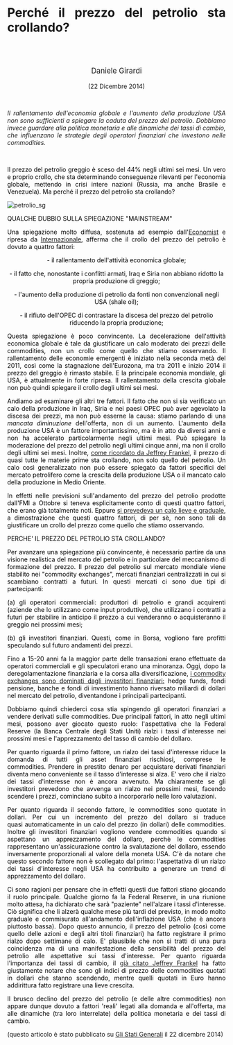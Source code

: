 <header class="entry-header">
<tr style="height: 21px;">
<td style="width: 7.93057%; height: 40px;"></td>
<td style="width: 83.6431%; height: 40px;"><header class="entry-header">
<h1 class="entry-title" style="text-align: justify;"></h1>
<h1 class="entry-title" style="text-align: justify;">Perché il prezzo del petrolio sta crollando?</h1>
</header>
<div class="entry-content">
<div class="page" title="Page 1">
<div class="layoutArea">
<div class="column">
<div class="page" title="Page 1">
<div class="layoutArea">
<div class="column">
<div class="page" title="Page 2">
<div class="layoutArea">
<div class="column">
<div class="page" title="Page 2">
<div class="layoutArea">
<div class="column">
<div class="page" title="Page 2">
<div class="layoutArea">
<div class="column">
<div class="page" title="Page 2">
<div class="layoutArea">
<div class="column">
<div class="page" title="Page 3">
<div class="page" title="Page 3">
<div class="layoutArea">
<div class="column">
<div class="page" title="Page 3">
<div class="layoutArea">
<div class="column">
<span style="font-size: larger;">
<p>Daniele Girardi</p>
  </span>
<p>(22 Dicembre 2014)</p>

<p> </p>

<p style="text-align: justify;"><em>Il&nbsp;rallentamento dell'economia globale e l'aumento della produzione USA non sono sufficienti a spiegare la caduta del prezzo del petrolio. Dobbiamo invece guardare alla politica monetaria e alle dinamiche dei tassi di cambio, che influenzano le strategie degli operatori finanziari che investono nelle commodities.
</em>

&nbsp;

<p style="text-align: justify;"><span style="color: #000000;">Il prezzo del petrolio greggio è sceso del 44% negli ultimi sei mesi. Un vero e proprio crollo, che sta determinando&nbsp;conseguenze rilevanti per l'economia globale, mettendo in crisi intere nazioni (Russia, ma anche Brasile e Venezuela). Ma perché il prezzo del petrolio sta crollando?</span></p>
<p style="text-align: justify;"><img src="https://danielegirardi.github.io/posts/crollo_petrolio_fig1.png" alt="petrolio_sg"></p>
<p style="text-align: justify;"><span style="color: #000000;">QUALCHE DUBBIO SULLA SPIEGAZIONE&nbsp;"MAINSTREAM"</span></p>
<p style="text-align: justify;"><span style="color: #000000;">Una spiegazione&nbsp;molto diffusa, sostenuta ad esempio dall'<a href="http://www.economist.com/blogs/economist-explains/2014/12/economist-explains-4?zid=298&amp;ah=0bc99f9da8f185b2964b6cef412227be" target="_blank">Economist</a> e ripresa da</span> <a href="http://www.internazionale.it/notizie/2014/12/16/petrolio-e-rublo-in-picchiata" target="_blank">Internazionale</a><span style="color: #000000;">, afferma&nbsp;che il crollo del prezzo del petrolio è dovuto a quattro fattori:</span></p>
<span style="color: #000000;">- il rallentamento dell'attività economica globale;</span>

<span style="color: #000000;">- il fatto che, nonostante i conflitti armati, Iraq e Siria non abbiano ridotto la propria produzione di greggio;</span>

<span style="color: #000000;">- l'aumento della produzione di petrolio da fonti non convenzionali negli USA (shale oil);</span>

<span style="color: #000000;">- il rifiuto dell'OPEC di&nbsp;contrastare la discesa del prezzo del petrolio riducendo la propria produzione;</span>
<p style="text-align: justify;"><span style="color: #000000;">Questa spiegazione è poco convincente. La decelerazione&nbsp;dell'attività economica globale&nbsp;è tale da giustificare un calo moderato dei prezzi delle commodities, non un crollo come quello che stiamo osservando. Il rallentamento delle economie emergenti è iniziato nella seconda metà del 2011, così come la stagnazione dell'Eurozona, ma tra 2011 e inizio 2014 il prezzo del greggio è rimasto stabile. E la principale&nbsp;economia mondiale, gli USA, è attualmente in forte&nbsp;ripresa. Il rallentamento della crescita globale non può quindi spiegare il crollo degli ultimi sei mesi.</span></p>
<p style="text-align: justify;"><span style="color: #000000;">Andiamo ad esaminare gli altri tre fattori.&nbsp;Il fatto che non si sia verificato un calo della produzione in Iraq, Siria e nei paesi OPEC può aver agevolato la discesa dei prezzi, ma non può esserne la causa: stiamo parlando di una <em>mancata diminuzione</em> dell'offerta, non di un aumento. L'aumento della produzione USA è un fattore importantissimo, ma è in atto da diversi anni e non ha accelerato particolarmente negli ultimi mesi. Può spiegare la moderazione del prezzo del petrolio&nbsp;negli ultimi cinque anni, ma non il crollo degli ultimi sei mesi.&nbsp;</span><span style="color: #000000;">Inoltre,</span> <a href="http://www.project-syndicate.org/commentary/commodities-oil-falling-prices-by-jeffrey-frankel-2014-12" target="_blank">come ricordato da Jeffrey Frankel</a>, <span style="color: #000000;">il prezzo&nbsp;di quasi tutte le materie prime sta crollando, non solo quello del petrolio. Un calo così generalizzato non può essere spiegato da fattori specifici del mercato petrolifero come la crescita della produzione USA o il mancato calo della produzione in Medio Oriente.</span></p>
<p style="text-align: justify;"><span style="color: #000000;">In effetti nelle previsioni sull'andamento del prezzo del petrolio prodotte dall'FMI a Ottobre si teneva esplicitamente conto di questi quattro fattori, che erano già totalmente noti. Eppure <a title="L’economia mondiale in 5 grafici" href="http://www.reconomics.it/leconomia-mondiale-in-5-grafici/" target="_blank">si prevedeva un calo lieve e graduale</a>, a dimostrazione che questi quattro fattori, di per sè, non sono tali da giustificare un crollo del prezzo come quello che stiamo osservando.</span></p>
<p style="text-align: justify;"><span style="color: #000000;">PERCHE' IL PREZZO DEL PETROLIO STA CROLLANDO?</span></p>
<p style="text-align: justify;"><span style="color: #000000;">Per avanzare una spiegazione più convincente, è necessario partire da una visione realistica&nbsp;del mercato del petrolio e in particolare del meccanismo di formazione del prezzo. Il prezzo del petrolio sul mercato mondiale viene stabilito nei "commodity exchanges", mercati finanziari centralizzati in cui si scambiano contratti a futuri. In questi mercati ci sono due tipi di partecipanti: </span></p>
<p style="text-align: justify;"><span style="color: #000000;">(a) gli operatori commerciali: produttori di petrolio e grandi acquirenti (aziende che lo utilizzano come input produttivo), che utilizzano i contratti a futuri per stabilire in anticipo il prezzo a cui venderanno o acquisteranno il greggio nei prossimi mesi;</span></p>
<p style="text-align: justify;"><span style="color: #000000;"> (b) gli investitori finanziari. Questi, come in Borsa, vogliono fare profitti speculando sul futuro andamenti dei prezzi.</span></p>
<p style="text-align: justify;"><span style="color: #000000;">Fino a 15-20 anni fa la maggior parte delle transazioni erano effettuate da operatori commerciali e gli speculatori erano una minoranza. Oggi, dopo la deregolamentazione finanziaria e la corsa alla diversificazione,&nbsp;<a title="“Barili di carta”: crisi finanziaria e prezzi delle materie prime" href="http://www.reconomics.it/barili-di-carta-crisi-finanziaria-e-prezzi-delle-materie-prime/" target="_blank">i commodity exchanges sono dominati dagli investitori finanziari:</a> hedge funds, fondi pensione, banche e fondi di investimento hanno riversato miliardi di dollari nel mercato del petrolio, diventandone i principali partecipanti.</span></p>
<p style="text-align: justify;"><span style="color: #000000;">Dobbiamo quindi chiederci cosa stia spingendo gli operatori finanziari a vendere derivati sulle commodities. Due principali fattori, in atto negli ultimi mesi, possono aver giocato&nbsp;questo ruolo: l'aspettativa che la Federal Reserve (la Banca Centrale degli Stati Uniti) rialzi i tassi d'interesse nei prossimi mesi e l'apprezzamento del tasso di cambio&nbsp;del dollaro.</span></p>
<p style="text-align: justify;"><span style="color: #000000;">Per quanto riguarda il primo fattore, un rialzo dei tassi d'interesse&nbsp;riduce la domanda di tutti gli asset finanziari rischiosi, comprese le commodities.&nbsp;Prendere in prestito denaro per acquistare derivati finanziari diventa meno conveniente se il tasso d'interesse si alza. E' vero che il rialzo dei tassi d'interesse non è ancora avvenuto. Ma chiaramente&nbsp;se gli investitori prevedono che avvenga un rialzo nei prossimi mesi, facendo scendere i prezzi,&nbsp;cominciano subito a incorporarlo nelle loro valutazioni.</span></p>
<p style="text-align: justify;"><span style="color: #000000;">Per quanto riguarda il secondo fattore, le commodities sono quotate in dollari. Per cui un incremento del prezzo del dollaro si traduce quasi&nbsp;automaticamente in un calo del prezzo (in dollari) delle commodities. Inoltre gli investitori finanziari vogliono vendere commodities quando si aspettano un apprezzamento del dollaro, perchè le commodities rappresentano un'assicurazione contro la svalutazione del dollaro, essendo inversamente proporzionali al valore della moneta USA.&nbsp;C'è da notare che questo secondo fattore non è scollegato dal primo:&nbsp;l'aspettativa di un rialzo dei tassi d'interesse negli USA ha contribuito&nbsp;a generare un trend di apprezzamento del dollaro.</span></p>
<p style="text-align: justify;"><span style="color: #000000;">Ci sono ragioni per&nbsp;pensare che in effetti questi due fattori stiano giocando il ruolo principale. Qualche giorno fa la Federal Reserve, in una&nbsp;riunione molto attesa, ha dichiarato che sarà "paziente" nell'alzare i tassi d'interesse. Ciò significa che li alzerà qualche mese più tardi&nbsp;del previsto, in modo molto graduale e commisurato all'andamento dell'inflazione USA (che è ancora piuttosto bassa). Dopo questo annuncio, il prezzo del petrolio (così come quello delle azioni e degli altri titoli finanziari) ha fatto registrare il primo rialzo dopo settimane di calo. E' plausibile che non si tratti di una pura coincidenza ma di una manifestazione della sensibilità del prezzo del petrolio alle aspettative sui tassi d'interesse.&nbsp;</span><span style="color: #000000;">Per quanto riguarda l'importanza dei tassi di cambio, il</span> <a href="http://www.project-syndicate.org/commentary/commodities-oil-falling-prices-by-jeffrey-frankel-2014-12" target="_blank">già citato Jeffrey Frankel</a>&nbsp;<span style="color: #000000;">ha fatto giustamente notare che sono&nbsp;gli indici di prezzo delle commodities quotati in dollari&nbsp;che stanno scendendo, mentre quelli quotati in Euro hanno addirittura fatto registrare una lieve crescita.</span></p>
<p style="text-align: justify;"><span style="color: #000000;">Il brusco declino del prezzo del petrolio (e delle altre commodities) non appare dunque dovuto a fattori 'reali' legati alla domanda e all'offerta, ma alle dinamiche (tra loro interrelate) della politica monetaria e dei tassi di cambio.</span></p>
<p style="text-align: justify;">(questo articolo è stato pubblicato su <a href="http://www.glistatigenerali.com/capitali_macroeconomia_materie-prime/perche-e-crollato-il-prezzo-del-petrolio/" target="_blank">Gli Stati Generali</a> il 22 dicembre 2014)</p>
